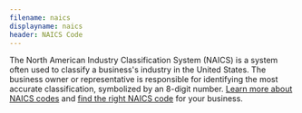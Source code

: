 ```yaml
---
filename: naics
displayname: naics
header: NAICS Code
---
```


The North American Industry Classification System (NAICS) is a system often used to classify a business's industry in the United States. The business owner or representative is responsible for identifying the most accurate classification, symbolized by an 8-digit number. [Learn more about NAICS codes](https://www.census.gov/programs-surveys/economic-census/guidance/understanding-naics.html) and [find the right NAICS code](https://www.naics.com/search/) for your business.
